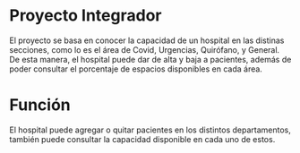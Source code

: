# Proyecto Integrador
El proyecto se basa en conocer la capacidad de un hospital en las distinas secciones, como lo es el área de Covid, Urgencias, Quirófano, y General. De esta manera, el hospital puede dar de alta y baja a pacientes, además de poder consultar el porcentaje de espacios disponibles en cada área.

# Función
El hospital puede agregar o quitar pacientes en los distintos departamentos, también puede consultar la capacidad disponible en cada uno de estos.